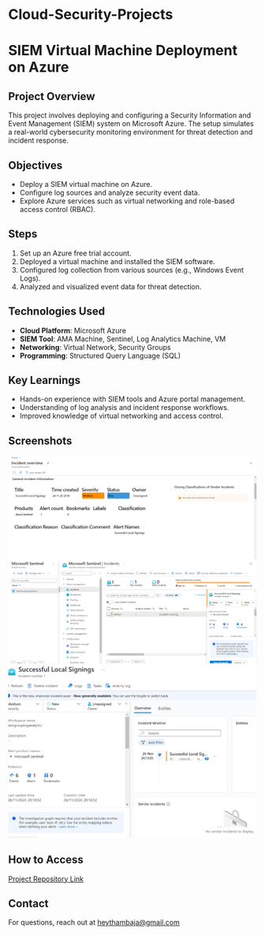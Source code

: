 # Cloud-Security-Projects

# SIEM Virtual Machine Deployment on Azure

## Project Overview
This project involves deploying and configuring a Security Information and Event Management (SIEM) system on Microsoft Azure. The setup simulates a real-world cybersecurity monitoring environment for threat detection and incident response.

## Objectives
- Deploy a SIEM virtual machine on Azure.
- Configure log sources and analyze security event data.
- Explore Azure services such as virtual networking and role-based access control (RBAC).

## Steps
1. Set up an Azure free trial account.
2. Deployed a virtual machine and installed the SIEM software.
3. Configured log collection from various sources (e.g., Windows Event Logs).
4. Analyzed and visualized event data for threat detection.

## Technologies Used
- **Cloud Platform**: Microsoft Azure
- **SIEM Tool**: AMA Machine, Sentinel, Log Analytics Machine, VM
- **Networking**: Virtual Network, Security Groups
- **Programming**: Structured Query Language (SQL)

## Key Learnings
- Hands-on experience with SIEM tools and Azure portal management.
- Understanding of log analysis and incident response workflows.
- Improved knowledge of virtual networking and access control.

## Screenshots
![Screenshot 1](https://github.com/h-e-y-t-h-a-m/Cloud-Security-Projects/blob/main/Screenshot%20(186).png)
![Screenshot 2](https://github.com/h-e-y-t-h-a-m/Cloud-Security-Projects/blob/main/Screenshot%20(190).png)
![Screenshot 2](https://github.com/h-e-y-t-h-a-m/Cloud-Security-Projects/blob/main/Screenshot%20(191).png)

## How to Access
[Project Repository Link](https://github.com/your-username/SIEM-Azure-Project)

## Contact
For questions, reach out at heythambaja@gmail.com

